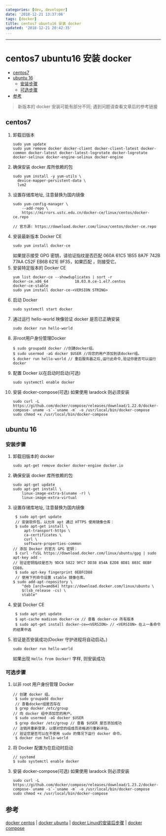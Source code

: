 ```yaml
---
categories: [dev, developer]
date: '2018-12-21 13:37:06'
tags: [docker]
title: centos7 ubuntu16 安装 docker
updated: '2018-12-21 20:42:35'
...
```

---
# centos7 ubuntu16 安装 docker
<!-- MarkdownTOC -->

- [centos7](#centos7)
- [ubuntu 16](#ubuntu-16)
  - [安装步骤](#%E5%AE%89%E8%A3%85%E6%AD%A5%E9%AA%A4)
  - [可选步骤](#%E5%8F%AF%E9%80%89%E6%AD%A5%E9%AA%A4)
- [参考](#%E5%8F%82%E8%80%83)

<!-- /MarkdownTOC -->

> 新版本的 docker 安装可能有部分不同; 遇到问题请查看文章后的参考链接

<a id="centos7"></a>
## centos7

1.  卸载旧版本
    ```
    sudo yum update
    sudo yum remove docker docker-client docker-client-latest docker-common docker-latest docker-latest-logrotate docker-logrotate docker-selinux docker-engine-selinux docker-engine
    ```
2.  确保安装 docker 库所依赖的包
    ```
    sudo yum install -y yum-utils \
      device-mapper-persistent-data \
      lvm2
    ```
3.  设置存储库地址, 注意替换为国内镜像
    ```
    sudo yum-config-manager \
        --add-repo \
        https://mirrors.ustc.edu.cn/docker-ce/linux/centos/docker-ce.repo

    // 官方源: https://download.docker.com/linux/centos/docker-ce.repo
    ```
4.  安装最新版本 Docker CE
    ```
    sudo yum install docker-ce
    ```
    如果提示接受 GPG 密钥，请验证指纹是否匹配 060A 61C5 1B55 8A7F 742B 77AA C52F EB6B 621E 9F35，如果匹配 ，则接受它。
5.  安装特定版本的 Docker CE
    ```
    yum list docker-ce --showduplicates | sort -r
    docker-ce.x86_64            18.03.0.ce-1.el7.centos             docker-ce-stable
    sudo yum install docker-ce-<VERSION STRING>
    ```
6.  启动 Docker
    ```
    sudo systemctl start docker
    ```
7.  通过运行 hello-world 映像验证 docker 是否已正确安装
    ```
    sudo docker run hello-world
    ```
8.  非root用户身份管理Docker
    ```
    $ sudo groupadd docker //创建docker组。
    $ sudo usermod -aG docker $USER //将您的用户添加到该docker组。
    $ docker run hello-world // 重启服务器之后,运行此命令,验证你是否可以运行 docker
    ```
9.  配置 Docker 以在启动时启动(可选)
    ```
    sudo systemctl enable docker
    ```
10. 安装 docker-compose(可选) 如果使用 laradock 则必须安装
    ```
    sudo curl -L https://github.com/docker/compose/releases/download/1.22.0/docker-compose-`uname -s`-`uname -m` -o /usr/local/bin/docker-compose
    sudo chmod +x /usr/local/bin/docker-compose
    ```

<a id="ubuntu-16"></a>
## ubuntu 16
<a id="%E5%AE%89%E8%A3%85%E6%AD%A5%E9%AA%A4"></a>
### 安装步骤
1.  卸载旧版本的 docker
    ```
    sudo apt-get remove docker docker-engine docker.io
    ```
2.  确保安装 docker 库所依赖的包
    ```
    sudo apt-get update
    sudo apt-get install \
        linux-image-extra-$(uname -r) \
        linux-image-extra-virtual
    ```
3.  设置存储库地址, 注意替换为国内镜像
    ```
     $ sudo apt-get update
     // 安装软件包，以允许 apt 通过 HTTPS 使用镜像仓库：
     $ sudo apt-get install \
         apt-transport-https \
         ca-certificates \
         curl \
         software-properties-common
    // 添加 Docker 的官方 GPG 密钥：
     $ curl -fsSL https://download.docker.com/linux/ubuntu/gpg | sudo apt-key add -
    // 验证密钥指纹是否为 9DC8 5822 9FC7 DD38 854A E2D8 8D81 803C 0EBF CD88。
     $ sudo apt-key fingerprint 0EBFCD88
     // 使用下列命令设置 stable 镜像仓库。
    $ sudo add-apt-repository \
        "deb [arch=amd64] https://download.docker.com/linux/ubuntu \
        $(lsb_release -cs) \
        stable"
    ```
4.  安装 Docker CE
    ```
     $ sudo apt-get update
     $ apt-cache madison docker-ce // 查看 docker-ce 所有版本
     $ sudo apt-get install docker-ce=<VERSION> // <VERSION> 在上一条命令的结果中选
    ```
5.  验证是否安装成功(Docker 守护进程将自动启动。)
    ```
    sudo docker run hello-world
    ```
    如果出现 `Hello from Docker!` 字样, 则安装成功

<a id="%E5%8F%AF%E9%80%89%E6%AD%A5%E9%AA%A4"></a>
### 可选步骤
1.  以非 root 用户身份管理 Docker
    ```
    // 创建 docker 组。
     $ sudo groupadd docker
     // 查看docker组是否存在
     $ grep docker /etc/group
    // 向 docker 组中添加您的用户。
     $ sudo usermod -aG docker $USER
     $ grep docker /etc/group // 查看 $USER 是否添加成功
    // 注销并重新登录，以便对您的组成员资格进行重新评估。
    // 验证您是否可以在不使用 sudo 的情况下运行 docker 命令。
     $ docker run hello-world
    ```
2.  将 Docker 配置为在启动时启动
    ```
    // systemd
    $ sudo systemctl enable docker
    ```
3. 安装 docker-compose(可选) 如果使用 laradock 则必须安装
    ```
    sudo curl -L https://github.com/docker/compose/releases/download/1.23.2/docker-compose-`uname -s`-`uname -m` -o /usr/local/bin/docker-compose
    sudo chmod +x /usr/local/bin/docker-compose
    ```


<a id="%E5%8F%82%E8%80%83"></a>
## 参考
[docker centos][] | [docker ubuntu][] | [docker Linux的安装后步骤][] | [docker compose][]

[docker centos]:https://docs.docker.com/install/linux/docker-ce/centos/
[docker ubuntu]:https://docs.docker-cn.com/engine/installation/linux/docker-ce/ubuntu/
[docker Linux的安装后步骤]:https://docs.docker.com/install/linux/linux-postinstall/#manage-docker-as-a-non-root-user
[docker compose]:https://github.com/docker/compose/releases
